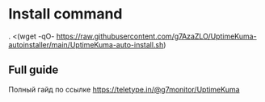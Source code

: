 # Install command
. <(wget -qO- https://raw.githubusercontent.com/g7AzaZLO/UptimeKuma-autoinstaller/main/UptimeKuma-auto-install.sh)

## Full guide
Полный гайд по ссылке https://teletype.in/@g7monitor/UptimeKuma
